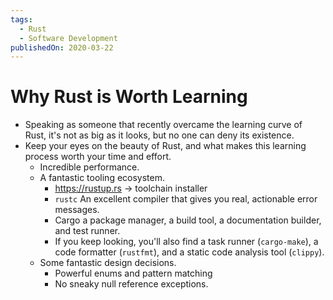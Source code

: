 ```yaml
---
tags:
  - Rust
  - Software Development
publishedOn: 2020-03-22
---
```


# Why Rust is Worth Learning

- Speaking as someone that recently overcame the learning curve of Rust, it's
  not as big as it looks, but no one can deny its existence.
- Keep your eyes on the beauty of Rust, and what makes this learning process
  worth your time and effort.
  - Incredible performance.
  - A fantastic tooling ecosystem.
    - <https://rustup.rs> -> toolchain installer
    - `rustc` An excellent compiler that gives you real, actionable error messages.
    - Cargo a package manager, a build tool, a documentation builder, and test runner.
    - If you keep looking, you'll also find a task runner (`cargo-make`), a code
      formatter (`rustfmt`), and a static code analysis tool (`clippy`).
  - Some fantastic design decisions.
    - Powerful enums and pattern matching
    - No sneaky null reference exceptions.